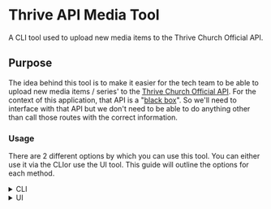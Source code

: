 # Thrive API Media Tool
A CLI tool used to upload new media items to the Thrive Church Official API.

## Purpose
The idea behind this tool is to make it easier for the tech team to be able to upload new media items / series' to the [Thrive Church Official API](https://github.com/ThriveCommunityChurch/ThriveChurchOfficialAPI/). For the context of this application, that API is a "[black box](https://en.wikipedia.org/wiki/Black_box)". So we'll need to interface with that API but we don't need to be able to do anything other than call those routes with the correct information.

### Usage
There are 2 different options by which you can use this tool. You can either use it via the CLIor use the UI tool. This guide will outline the options for each method.

<details>
  <summary>CLI</summary>
  
  ## Arguments
Ordered by flag values ascending.

### Required
- `Date` (-d) - _The date this sermon message occurred._
- `Speaker` (-k) - _The speaker of the sermon message._
- `Title` (-t) - _The title of this sermon message._

### Optional
- `AudioUrl` (-a) - _The audio URL for the new message. (default = `null`)_
- `CloseSeries` (-c) - _Whether or not to close the requested series, ending it. Only used when updating an existing series. (default = `false`)_
- `SingleMessageSeries` (-e) - _Whether or not this new message is a single message series. Only used when creating a new series. (default = `false`)_
- `AudioFileSize` (-f) - _The file size of the message audio in MB. (default = `null`)_
- `Debug` (-g) - _Whether or not to run this tool in debug mode. Update & create operations will NOT complete if this setting is set. (default = `false`)_
- `AudioFilePath` (-h) - _The path to the audio file. Should be .mp3 file type. Cannot be used in conjunction with AudioFileSize or AudioDuration args. (default = `null`)_
- `ImageURL` (-i) - _The URL for the main sermon series image. Required when creating a new series. Must be in valid URL syntax. (default = `null`)_
- `ThumbnailURL` (-l) - _The URL for the compressed sermon series image. Required when creating a new series. Must be in valid URL syntax. (default = `null`)_
- `SeriesName` (-m) - _The name of the new series. Only used when creating a new series. (default = `null`)_
- `New` (-n) - _Whether or not this is a new series. Cannot be used in conjunction with SeriesId (s). (default = `false`)_
- `PassageRef` (-p) - _The main passage reference for this message. (default = `null`)_
- `SeriesId` (-s) - _The unique identifier of the series in which to add this media item to. (default = `null`)_
- `AudioDuration` (-u) - _The duration of the audio file in seconds. (default = `null`)_
- `VideoUrl` (-v) - _The URL of the video file for this message. (default = `null`)_
- `EndDate` (-y) - _The ending date of the series being updated. Used with the CloseSeries (c) argument. This argument is ignored if CloseSeries is false. (default = `null`)_


## Compatablity
__Source__

✔ macOS ✔ Windows ✔ Linux

__Release Packages__

❌ macOS ✔ Windows ❌ Linux

## Sample Requests
Each of the following are valid request parameters. Note that all arguments need to be strings including values that are numbers and URLs need to be included inside quotations so that slashes are not treated as escape characters. _When omitting the series ID from an update request you will be able to select a series ID from a list._

### Add new series message
```
-s "5fc59845325b6d1270e7affa" -a "https://example.com/Recording.mp3" -v "https://youtu.be/video-id" -u "2501.14666667" -f "28.6604251862" -p "Matthew 2: 13 - 23" -t "Ugly Childhood" -k "John Roth" -d "2020-12-27"
```

### Create a new series
```
-n true -m "An Ugly Christmas" -e false -a "https://example.com/Recording.mp3" -h "C:\file.mp3" -i "https://example.com/image.jpg" -l "https://example.com/thumbnail.jpg" -v "https://youtu.be/video-id" -d "2020-12-27" -k "John Roth" -p "Matthew 2: 13 - 23" -t "Ugly Childhood"
```

## Sample AppSettings
`ThriveAPIUrl` is the only required setting for this tool so that it knows where and how to communicate with the API. You can use this as an example for wherever you have your instance deployed. It should be public.
```
{
    "ThriveAPIUrl": "http://hostname:port/"
}
```

## Future Plans
The end goal for this tool is to make it a standalone application that can run on virtually any OS so that we can quickly run this either at home or on one of the servers at the church. That way we can quickly and easily calculate the data that we need and not have to spend time generating the JSON request to send via Postman to the API. This tool should take care of __all__ that heavy lifting for us. 
</details>

<details>
  <summary>UI</summary>
  
  ## Coming Soon!
</details>

